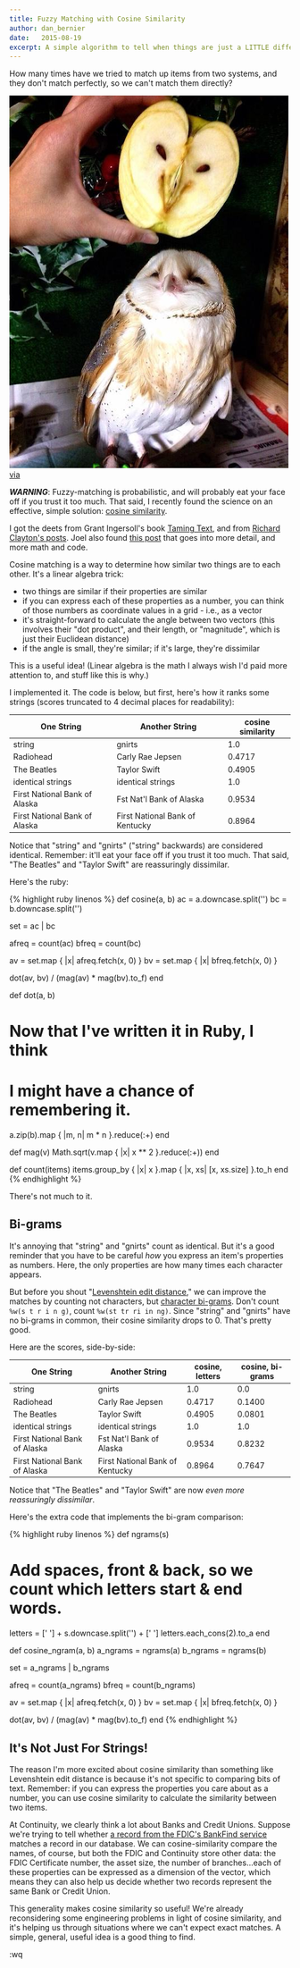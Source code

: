 ```yaml
---
title: Fuzzy Matching with Cosine Similarity
author: dan_bernier
date:   2015-08-19
excerpt: A simple algorithm to tell when things are just a LITTLE different.
---
```


How many times have we tried to match up items from two systems, and they don't match perfectly, so we can't match them directly?

![](/images/similar.jpg)
[via](http://imgur.com/gallery/02gcbn2)

**_WARNING_**: Fuzzy-matching is probabilistic, and will probably eat your face off if you trust it too much. That said, I recently found the science on an effective, simple solution: [cosine similarity](https://en.wikipedia.org/wiki/Cosine_similarity).

I got the deets from Grant Ingersoll's book [Taming Text](http://www.amazon.com/Taming-Text-Find-Organize-Manipulate/dp/193398838X/), and from [Richard Clayton's posts](http://www.gettingcirrius.com/2010/12/calculating-similarity-part-1-cosine.html). Joel also found [this post](https://www.bionicspirit.com/blog/2012/01/16/cosine-similarity-euclidean-distance.html) that goes into more detail, and more math and code.

Cosine matching is a way to determine how similar two things are to each other. It's a linear algebra trick:

* two things are similar if their properties are similar
* if you can express each of these properties as a number, you can think of those numbers as coordinate values in a grid - i.e., as a vector
* it's straight-forward to calculate the angle between two vectors (this involves their "dot product", and their length, or "magnitude", which is just their Euclidean distance)
* if the angle is small, they're similar; if it's large, they're dissimilar

This is a useful idea! (Linear algebra is the math I always wish I'd paid more attention to, and stuff like this is why.)

I implemented it. The code is below, but first, here's how it ranks some strings (scores truncated to 4 decimal places for readability):

| One String                    | Another String                  | cosine similarity |
| ----------                    | --------------                  | ----------------- |
| string                        | gnirts                          | 1.0               |
| Radiohead                     | Carly Rae Jepsen                | 0.4717            |
| The Beatles                   | Taylor Swift                    | 0.4905            |
| identical strings             | identical strings               | 1.0               |
| First National Bank of Alaska | Fst Nat'l Bank of Alaska        | 0.9534            |
| First National Bank of Alaska | First National Bank of Kentucky | 0.8964            |

Notice that "string" and "gnirts" ("string" backwards) are considered identical. Remember: it'll eat your face off if you trust it too much. That said, "The Beatles" and "Taylor Swift" are reassuringly dissimilar.

Here's the ruby:

{% highlight ruby linenos %}
def cosine(a, b)
  ac = a.downcase.split('')
  bc = b.downcase.split('')

  set = ac | bc

  afreq = count(ac)
  bfreq = count(bc)

  av = set.map { |x| afreq.fetch(x, 0) }
  bv = set.map { |x| bfreq.fetch(x, 0) }

  dot(av, bv) / (mag(av) * mag(bv).to_f)
end

def dot(a, b)
  # Now that I've written it in Ruby, I think
  # I might have a chance of remembering it.
  a.zip(b).map { |m, n| m * n }.reduce(:+)
end

def mag(v)
  Math.sqrt(v.map { |x| x ** 2 }.reduce(:+))
end

def count(items)
  items.group_by { |x| x }.map { |x, xs| [x, xs.size] }.to_h
end
{% endhighlight %}

There's not much to it.

## Bi-grams

It's annoying that "string" and "gnirts" count as identical. But it's a good reminder that you have to be careful _how_ you express an item's properties as numbers. Here, the only properties are how many times each character appears.

But before you shout "[Levenshtein edit distance](https://en.wikipedia.org/wiki/Levenshtein_distance)," we can improve the matches by counting not characters, but [character bi-grams](https://en.wikipedia.org/wiki/Bigram). Don't count `%w(s t r i n g)`, count `%w(st tr ri in ng)`. Since "string" and "gnirts" have no bi-grams in common, their cosine similarity drops to 0. That's pretty good.

Here are the scores, side-by-side:

| One String                    | Another String                  | cosine, letters | cosine, bi-grams |
| ----------                    | --------------                  | -----------------        | ------------------------- |
| string                        | gnirts                          | 1.0                      | 0.0                       |
| Radiohead                     | Carly Rae Jepsen                | 0.4717                   | 0.1400                    |
| The Beatles                   | Taylor Swift                    | 0.4905                   | 0.0801                    |
| identical strings             | identical strings               | 1.0                      | 1.0                       |
| First National Bank of Alaska | Fst Nat'l Bank of Alaska        | 0.9534                   | 0.8232                    |
| First National Bank of Alaska | First National Bank of Kentucky | 0.8964                   | 0.7647                    |

Notice that "The Beatles" and "Taylor Swift" are now _even more reassuringly dissimilar_.

Here's the extra code that implements the bi-gram comparison:

{% highlight ruby linenos %}
def ngrams(s)
  # Add spaces, front & back, so we count which letters start & end words.
  letters = [' '] + s.downcase.split('') + [' ']
  letters.each_cons(2).to_a
end

def cosine_ngram(a, b)
  a_ngrams = ngrams(a)
  b_ngrams = ngrams(b)

  set = a_ngrams | b_ngrams

  afreq = count(a_ngrams)
  bfreq = count(b_ngrams)

  av = set.map { |x| afreq.fetch(x, 0) }
  bv = set.map { |x| bfreq.fetch(x, 0) }

  dot(av, bv) / (mag(av) * mag(bv).to_f)
end
{% endhighlight %}

## It's Not Just For Strings!

The reason I'm more excited about cosine similarity than something like Levenshtein edit distance is because it's not specific to comparing bits of text. Remember: if you can express the properties you care about as a number, you can use cosine similarity to calculate the similarity between two items.

At Continuity, we clearly think a lot about Banks and Credit Unions. Suppose we're trying to tell whether [a record from the FDIC's BankFind service](/fdic-gem) matches a record in our database. We can cosine-similarity compare the names, of course, but both the FDIC and Continuity store other data: the FDIC Certificate number, the asset size, the number of branches...each of these properties can be expressed as a dimension of the vector, which means they can also help us decide whether two records represent the same Bank or Credit Union.

This generality makes cosine similarity so useful! We're already reconsidering some engineering problems in light of cosine similarity, and it's helping us through situations where we can't expect exact matches. A simple, general, useful idea is a good thing to find.

:wq
